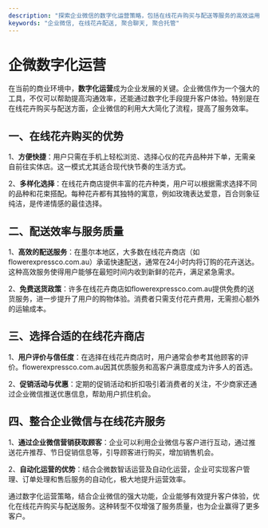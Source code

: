 ```yaml
---
description: "探索企业微信的数字化运营策略，包括在线花卉购买与配送等服务的高效运用，论述如何通过企业微信获取客户。"
keywords: "企业微信, 在线花卉配送, 聚合聊天, 聚合托管"
---
```

# 企微数字化运营

在当前的商业环境中，**数字化运营**成为企业发展的关键。企业微信作为一个强大的工具，不仅可以帮助提高沟通效率，还能通过数字化手段提升客户体验。特别是在在线花卉购买与配送方面，企业微信的利用大大简化了流程，提高了服务效率。

## 一、在线花卉购买的优势

1、**方便快捷**：用户只需在手机上轻松浏览、选择心仪的花卉品种并下单，无需亲自前往实体店。这一模式尤其适合现代快节奏的生活方式。

2、**多样化选择**：在线花卉商店提供丰富的花卉种类，用户可以根据需求选择不同的品种和花束搭配。每种花卉都有其独特的寓意，例如玫瑰表达爱意，百合则象征纯洁，是传递情感的最佳选择。

## 二、配送效率与服务质量

1、**高效的配送服务**：在墨尔本地区，大多数在线花卉商店（如flowerexpressco.com.au）承诺快速配送，通常在24小时内将订购的花卉送达。这种高效服务使得用户能够在最短时间内收到新鲜的花卉，满足紧急需求。

2、**免费送货政策**：许多在线花卉商店如flowerexpressco.com.au提供免费的送货服务，进一步提升了用户的购物体验。消费者只需支付花卉费用，无需担心额外的运输成本。

## 三、选择合适的在线花卉商店

1、**用户评价与信任度**：在选择在线花卉商店时，用户通常会参考其他顾客的评价。flowerexpressco.com.au因其优质服务和高客户满意度成为许多人的首选。

2、**促销活动与优惠**：定期的促销活动和折扣吸引着消费者的关注，不少商家还通过企业微信推送优惠信息，帮助用户抓住机会。

## 四、整合企业微信与在线花卉服务

1、**通过企业微信营销获取顾客**：企业可以利用企业微信与客户进行互动，通过推送花卉推荐、节日促销信息等，引导顾客进行购买，增加销售机会。

2、**自动化运营的优势**：结合企微数智话运营及自动化运营，企业可实现客户管理、订单处理和售后服务的自动化，极大地提升运营效率。

通过数字化运营策略，结合企业微信的强大功能，企业能够有效提升客户体验，优化在线花卉购买与配送服务。这种转型不仅增强了服务质量，也为企业赢得了更多客户。
